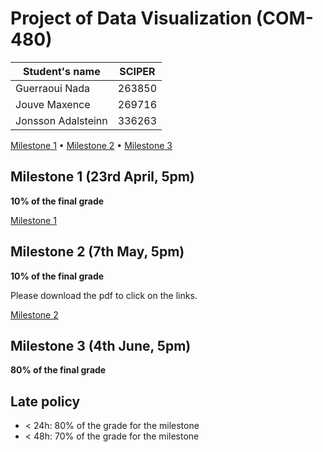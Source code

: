 # Project of Data Visualization (COM-480)

| Student's name | SCIPER |
| -------------- | ------ |
| Guerraoui Nada | 263850 |
| Jouve Maxence | 269716 |
| Jonsson Adalsteinn | 336263 |

[Milestone 1](https://github.com/com-480-data-visualization/data-visualization-project-2021-wizards/blob/master/milestones/milestone1.md) • [Milestone 2](https://github.com/com-480-data-visualization/data-visualization-project-2021-wizards/blob/master/milestones/Milestone_2.pdf) • [Milestone 3](#milestone-3)

## Milestone 1 (23rd April, 5pm)

**10% of the final grade**

[Milestone 1](https://github.com/com-480-data-visualization/data-visualization-project-2021-wizards/blob/master/milestones/milestone1.md)

## Milestone 2 (7th May, 5pm)

**10% of the final grade**

Please download the pdf to click on the links.

[Milestone 2](https://github.com/com-480-data-visualization/data-visualization-project-2021-wizards/blob/master/milestones/Milestone_2.pdf)

## Milestone 3 (4th June, 5pm)

**80% of the final grade**


## Late policy

- < 24h: 80% of the grade for the milestone
- < 48h: 70% of the grade for the milestone

